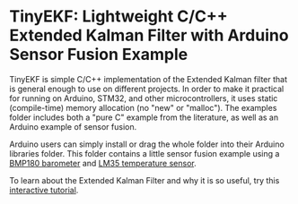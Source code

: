 # TinyEKF: Lightweight C/C++ Extended Kalman Filter with Arduino Sensor Fusion Example

TinyEKF is simple C/C++ implementation of the Extended Kalman filter that is general enough to use on different 
projects.  In order to make it practical for running on Arduino, STM32, and other microcontrollers, it uses static 
(compile-time) memory allocation (no "new" or "malloc").  The examples folder includes both a "pure C" example 
from the literature, 
as well as an Arduino example of sensor fusion.

Arduino users can simply install or drag the whole folder into their Arduino libraries folder. This folder
contains a little sensor fusion example using a [BMP180 barometer](https://www.sparkfun.com/products/11824) and 
[LM35 temperature sensor](http://www.robotshop.com/en/dfrobot-lm35-linear-temperature-sensor.html).

To learn about the Extended Kalman Filter and why it is so useful, try 
this [interactive tutorial](http://home.wlu.edu/~levys/kalman_tutorial/).
